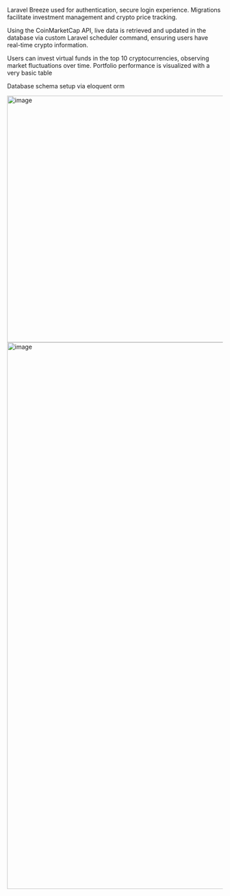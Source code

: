 Laravel Breeze used for authentication, secure login experience. Migrations facilitate investment management and crypto price tracking.

Using the CoinMarketCap API, live data is retrieved and updated in the database via custom Laravel scheduler command, ensuring users have real-time crypto information.

Users can invest virtual funds in the top 10 cryptocurrencies, observing market fluctuations over time. Portfolio performance is visualized with a very basic table

Database schema setup via eloquent orm 

<img width="576" alt="image" src="https://github.com/masonknott/stockapp/assets/42193604/6330ff9f-925c-4d5f-9ceb-bb0f6253b0c8">
<img width="1277" alt="image" src="https://github.com/masonknott/stockapp/assets/42193604/3feca5c8-8f70-4275-b111-a69976a278d7">
